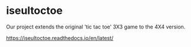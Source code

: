 # iseultoctoe
Our project extends the original 'tic tac toe' 3X3 game to the 4X4 version. 

https://iseultoctoe.readthedocs.io/en/latest/
